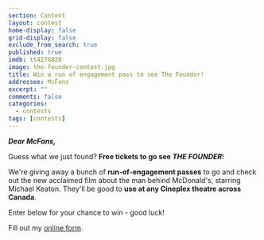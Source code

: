 ```yaml
---
section: Content
layout: contest
home-display: false
grid-display: false
exclude_from_search: true
published: true
imdb: tt4276820
image: the-founder-contest.jpg
title: Win a run of engagement pass to see The Founder!
addressee: McFans
excerpt: ""
comments: false
categories:
  - contests
tags: [contests]
---
```

_**Dear McFans,**_

Guess what we just found? **Free tickets to go see _THE FOUNDER_**!

We're giving away a bunch of **run-of-engagement passes** to go and check out the new acclaimed film about the man behind McDonald's, starring Michael Keaton. They'll be good to **use at any Cineplex theatre across Canada**.

Enter below for your chance to win - good luck!


<div id="wufoo-s1eeg48v1rabolm">
Fill out my <a href="https://dearcastandcrew.wufoo.com/forms/s1eeg48v1rabolm">online form</a>.
</div>
<script type="text/javascript">var s1eeg48v1rabolm;(function(d, t) {
var s = d.createElement(t), options = {
'userName':'dearcastandcrew',
'formHash':'s1eeg48v1rabolm',
'autoResize':true,
'height':'467',
'async':true,
'host':'wufoo.com',
'header':'hide',
'ssl':true};
s.src = ('https:' == d.location.protocol ? 'https://' : 'http://') + 'www.wufoo.com/scripts/embed/form.js';
s.onload = s.onreadystatechange = function() {
var rs = this.readyState; if (rs) if (rs != 'complete') if (rs != 'loaded') return;
try { s1eeg48v1rabolm = new WufooForm();s1eeg48v1rabolm.initialize(options);s1eeg48v1rabolm.display(); } catch (e) {}};
var scr = d.getElementsByTagName(t)[0], par = scr.parentNode; par.insertBefore(s, scr);
})(document, 'script');</script>
